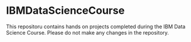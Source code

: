 # IBMDataScienceCourse
This repositoru contains hands on projects completed during the IBM Data Science Course. Please do not make any changes in the repository.
